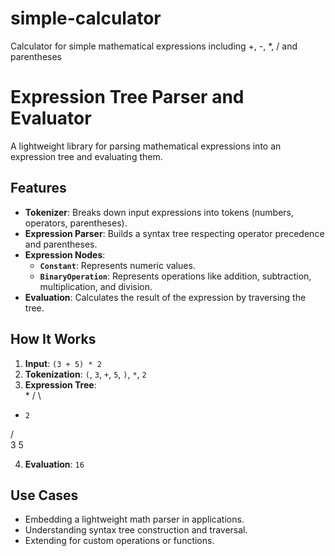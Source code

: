 # simple-calculator
Calculator for simple mathematical expressions including +, -, *, / and parentheses
# Expression Tree Parser and Evaluator

A lightweight library for parsing mathematical expressions into an expression tree and evaluating them.

## Features

- **Tokenizer**: Breaks down input expressions into tokens (numbers, operators, parentheses).  
- **Expression Parser**: Builds a syntax tree respecting operator precedence and parentheses.  
- **Expression Nodes**:
  - **`Constant`**: Represents numeric values.
  - **`BinaryOperation`**: Represents operations like addition, subtraction, multiplication, and division.
- **Evaluation**: Calculates the result of the expression by traversing the tree.

## How It Works

1. **Input**: `(3 + 5) * 2`
2. **Tokenization**: `(`, `3`, `+`, `5`, `)`, `*`, `2`
3. **Expression Tree**:  
     *
   /   \
  +     2
 / \
3   5

4. **Evaluation**: `16`

## Use Cases

- Embedding a lightweight math parser in applications.
- Understanding syntax tree construction and traversal.
- Extending for custom operations or functions.
